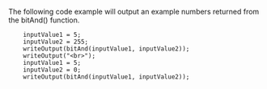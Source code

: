 The following code example will output an example numbers returned from the	 bitAnd() function.

```luceescript+trycf
    inputValue1 = 5;
    inputValue2 = 255;
    writeOutput(bitAnd(inputValue1, inputValue2));
    writeOutput("<br>");
    inputValue1 = 5;
    inputValue2 = 0;
    writeOutput(bitAnd(inputValue1, inputValue2));
```
